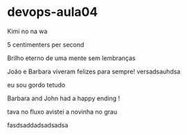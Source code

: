 # devops-aula04


Kimi no na wa

5 centimenters per second

Brilho eterno de uma mente sem lembranças


João e Barbara viveram felizes para sempre!
 versadsauhdsa

eu sou gordo tetudo

Barbara and John had a happy ending !


tava no fluxo avistei a novinha no grau


fasdsaddadsadsadsa
